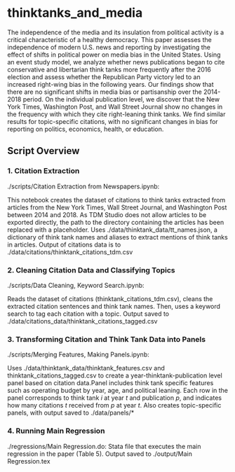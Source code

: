 # thinktanks_and_media

The independence of the media and its insulation from political activity is a critical
characteristic of a healthy democracy. This paper assesses the independence of modern
U.S. news and reporting by investigating the effect of shifts in political power on media
bias in the United States. Using an event study model, we analyze whether news
publications began to cite conservative and libertarian think tanks more frequently after
the 2016 election and assess whether the Republican Party victory led to an increased
right-wing bias in the following years. Our findings show that there are no significant
shifts in media bias or partisanship over the 2014-2018 period. On the individual
publication level, we discover that the New York Times, Washington Post, and Wall
Street Journal show no changes in the frequency with which they cite right-leaning think
tanks. We find similar results for topic-specific citations, with no significant changes in
bias for reporting on politics, economics, health, or education.


## Script Overview
### 1. Citation Extraction
./scripts/Citation Extraction from Newspapers.ipynb: 

This notebook creates the dataset of citations to think tanks extracted from articles from the New York Times, Wall Street Journal, and Washington Post between 2014 and 2018. As TDM Studio does not allow articles to be exported directly, the path to the directory containing the articles has been replaced with a placeholder. Uses ./data/thinktank_data/tt_names.json, a dictionary of think tank names and aliases to extract mentions of think tanks in articles. Output of citations data is to ./data/citations/thinktank_citations_tdm.csv 

### 2. Cleaning Citation Data and Classifying Topics
./scripts/Data Cleaning, Keyword Search.ipynb: 

Reads the dataset of citations (thinktank_citations_tdm.csv), cleans the extracted citation sentences and think tank names. Then, uses a keyword search to tag each citation with a topic. Output saved to ./data/citations_data/thinktank_citations_tagged.csv

### 3. Transforming Citation and Think Tank Data into Panels
./scripts/Merging Features, Making Panels.ipynb:

Uses ./data/thinktank_data/thinktank_features.csv and thinktank_citations_tagged.csv to create a year-thinktank-publication level panel based on citation data.Panel includes think tank specific features such as operating budget by year, age, and political leaning. Each row in the panel corresponds to think tank _i_ at year _t_ and publication _p_, and indicates how many citations _t_ received from _p_ at year _t_. Also creates topic-specific panels, with output saved to ./data/panels/*

### 4. Running Main Regression
./regressions/Main Regression.do: Stata file that executes the main regression in the paper (Table 5). Output saved to ./output/Main Regression.tex